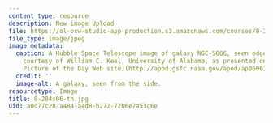 ```yaml
---
content_type: resource
description: New image Upload
file: https://ol-ocw-studio-app-production.s3.amazonaws.com/courses/8-284-modern-astrophysics-spring-2006/a0c77c28a484a4d8b27272b6e7a53c6e_8-284s06-th.jpg
file_type: image/jpeg
image_metadata:
  caption: A Hubble Space Telescope image of galaxy NGC-5866, seen edge-on. (Image
    courtesy of William C. Keel, University of Alabama, as presented on [NASA's Astronomy
    Picture of the Day Web site](http://apod.gsfc.nasa.gov/apod/ap060612.html).)
  credit: ''
  image-alt: A galaxy, seen from the side.
resourcetype: Image
title: 8-284s06-th.jpg
uid: a0c77c28-a484-a4d8-b272-72b6e7a53c6e
---
```


